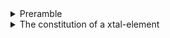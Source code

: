 
<details>
    <summary>Preramble</summary>

When, in the Course of web development, it becomes necessary to migrate to a new way of building and connecting components together, and to dissolve the tight coupling which has heretofore made this far more difficult than what developers should be entitled to, a decent respect for the excellent, opinionated Web Component Libraries that already exist, impels a lengthy explanation of the Separation of Concern approach xtal-element assumes to solve this well, and why this requires the introduction of yet another web component helper library, and so we declaratively describe the Nature of this Separation.

We hold these truths to be self-evident, after bumbling around for months and months:

<details>
    <summary>1.  All UI Libraries Are Created Equal</summary>

The great thing about web components is that little web components built with tagged template literals can connect with little web components built with Elm, and web components will be judged by the content they provide, rather than superficial internal technical library choices. 

For example, an interesting debate that has existed for a number of years has been between OOP vs functional programming.  Efforts to "embrace the duality paradox" like Scala and F# always appealed to me.  In the realm of UI development, this has been an interesting dichotomy to follow.  Traditionally, JavaScript was a unique (?) "function first" language, which seemingly [inspired some envy / second guessing](https://www.joelonsoftware.com/2006/08/01/can-your-programming-language-do-this/) from the [everything is a class class of developers](https://www.quora.com/Why-does-everything-have-to-be-in-a-class-in-Java?share=1).  The introduction of classes into JavaScript has been met with some healthy skepticism.  The "hooks" initiative adds an interesting twist to the debate, and might strike the right balance for some types of components.  Evidently, the result has been less boilerplate code, which can only be good.  Perhaps the learning curve is lower as well, and that's great.

xtal-element takes the view that classes are a great addition to the JavaScript language, even if they don't solve every issue perfectly.  Some points raised by the React team do hit home with me regarding classes.  

<details>
    <summary>My personal journey with classes</summary>

Speaking personally, I came from an academic (mathematical) background, and functions felt much more natural to me.  Yes, I saw the need for namespaced functions, and having the ability to hold data structures with nested sub-structures.  But the way people gushed about *combining these two things into one entity* simply left me scratching my head.  The examples I would read were c++ books that would start with Giraffes and Dogs, and then jump into describing how to create a Windows window, and I would get lost about 5 pages in.  Visual Basic (originally codenamed ["Thunder"](http://www.forestmoon.com/birthofvb/birthofvb.html), maybe because of its emphasis on making it easy to respond to events?), in contrast, simply required an animated gif to explain, and it didn't even use classes originally!   I simply didn't see the appeal of classes, until the day I joined an actual software company, and worked with problems centered around database tables, with customers, employees, transactions.  Finally, the lightbulb lit in my mind.  I can certainly see why a new developer would also question the need to learn the subtleties of classes just to wire a button to a textbox.  Add to that the subtleties of "this" and the syntax is a little clunkier (new class()).doFunction()...  )

Yes, I did think quite a bit about the question, and playing around a bit, before landing on the current approach that this library uses / encourages.

I think one factor that needs to be considered when weighing the pro's and con's between classes and functions for defining components, is another duality paradox:  the "à la carte vs. buffet duality paradox."

Are we:

1.  Creating, with tender loving care, a component meant to have a minimum footprint, while being highly reusable, leverageable in multiple frameworks / no frameworks, loading synchronously / asynchronously, bundled / not bundled, etc?
2.  Engaging in RAD-style creation of a local component only to be used in a specific way by one application or one component?

xtal-element is a bit more biased towards the former, but strives not to sacrifice the second goal as much as possible.  Judge for yourself, I guess.

So xtal-element encourages use of classes in a way that might avoid some of the pitfalls, while benefitting from the really nice features of classes, namely:

1.  Support for easily tweaking one custom element with another (method overriding).
2.  Taking advantage of the nice way classes can help organize data and functionality together.
    
</details> <!-- Personal Journey -->

</details> <!-- All Ui Libraries Equal -->

<details>
    <summary>2.  Content coming from the server is entitled to be displayed, free from client-side JavaScript meddling, as long as it best represents what the user wants to view.</summary>

[WIP]:

This is a tricky one.  What is absolutely clear is we want to keep the number of renders low (and changes made during a render to be as minimal as possible).

xtal-element is fully committed to providing support for server side rendering, based on static html files containing binding instructions that is compatible with streaming solutions like Cloudflares HTMLRewriting, but also compatible with client-side rendering using DOM API's.  So this raises a number of scenarios an xtal-element needs to consider.

Some of the scenarios listed below can happen in combination, some are mutually exclusive.  It would make for a complex Venn diagram:


1.  No server-side rendering.  Server only creates an instance of the tag, and sets some attributes.
2.  Server-side rendering, but limited to pasting in the ShadowDOM defined in the static html file, without any attempt to do any of the binding defined within.
3.  A fullblown server-side rendering solution of only one initial instance, complete with applying the binding instructions. 
4.  A fullblown server-side rendering solution of all instances of the component.
5.  The full state needed for rendering is provided as a combination of JSON-serialized attributes and light children.
6.  Less than the full state is defined within the geographical boundaries of the element.  Instead, some separate elements are used to integrate part of the state, including non-JSON serializable settings.




</details>

<details>
    <summary>3.  JSON and HTML Modules will land on Planet Earth someday</summary>

xtal-element subscribes to the [rule of least power philosophy](https://www.w3.org/2001/tag/doc/leastPower.html).  It is designed as a natural segue into declarative custom elements.  As much logic as possible is made truly declarative with JSON.  It even encourages developers to apply a little extra ceremony to demonstrate commitment to true declarative syntax, separating settings that are JSON serializable from those that are not (such as function / class references).  While the developer can still use the easier to edit typescript / javascript when configuring web components, the xtal-element encourages us to utilize JSON imports, and gain from lower parsing times, and perhaps more low-risk / ui-driven development.

</details>

<details>
    <summary>4.  This is FROOP</summary>

  
xtal-element embraces the duality paradox between Functional and OOP by following a pattern we shall refer to as FROOP:  Functional reactive object-oriented preening.

Properties are entirely defined and configured via JSON-serializable configurations.  The properties are there on the custom element prototype, but they are created dynamically by the trans-render / xtal-element library from the configurations provided by the developer.

Should decorators ever reach stage 3, they will also be supported.

This configuration is extended by trans-render's/xtal-element's "FROOP Orchestrator" to provide a kind of "service bus" that can easily integrate lots of tiny, loosely coupled "action methods."  Action methods of a class (or mixin) are functions -- methods and/or property arrow functions, which impose one tiny restriction:  Such methods should expect that the first (and really only) parameter passed in will be an instance of the class (or custom element) it acts on.  In other words, the "inputs" of the method will be already set property changes.  The orchestrator allows the developer to pinpoint which action methods to call when properties change. *Ideally*, the signatures of such ideal action methods would all either look like:

```TypeScript
class MyCustomElement extends HTMLElement{
    myActionMethod({myProp1, myProp2}: this){
        ...
        return {
            myProp3,
            myProp4
        } as Partial<this>;
    }

    async myAsyncActionMethod({myProp1, myProp2}: this){
        ...
        return {
            myProp3,
            myProp4
        } as Partial<this>;
    }
}
```

together with 

```TypeScript

/**
 * Out of class Action Methods are shared across all instances, so better performance
 * *
 **/

const myOutOfBodyDeclarativeActionMethod = ({self, myProp1, myProp2}: MyCustomElement) => ({
    myProp3,
    myProp4
} as Partial<MyCustomElement>);

/**
 * Some heavy lifting out of body, non declarative action method (which is really a dynamic property of a class instance)
 * that could be dynamically imported and progressively enhance the custom element
 */
const myAsyncOutOfBodyActionMethod = async ({self, myProp1, myProp2}: MyCustomElement) => {
    //lots and lots of heavy code, combined with lots of dependencies...
    return {
        myProp3,
        myProp4
    } as Partial<MyCustomElement>

};

class MyCustomElement extends HTMLElement{
    self = this;
    myInternalActionMethod = ({self, myProp1, myProp2}: this) => {
        self.#myPrivateMethod(); //works!
        return {
            myProp3,
            myProp4
        } as Partial<MyCustomElement>;
    }
    myOutOfBodyDeclarativeActionMethod = myOutOfBodyDeclarativeActionMethod; 
    myAsyncOutOfBodyActionMethod = myAsyncOutOfBodyActionMethod; // this is a property, and could utilize the FROOP orchestrator to activate content progressively
}

```

What all these action methods have in common, is they don't directly have any side effects.  Ideally, they would generally all be self contained "nano-methods".  The FROOP orchestrator centralizes the pain and blame for causing side effects.

However, that's just the ideal.  As mentioned initially, the only hard rule for action methods is they should be able to take as the first argument an instance of the class (custom element). 

Further reading that is useful:

    https://javascriptweblog.wordpress.com/2015/11/02/of-classes-and-arrow-functions-a-cautionary-tale/
    https://www.charpeni.com/blog/arrow-functions-in-class-properties-might-not-be-as-great-as-we-think
    https://web.dev/javascript-this/

</details>

<details>
    <summary>5.  Looks aren't everything</summary>

The core functionality of xtal-element is not centered around rendering content.  There are numerous scenarios where we want to build a component and not impose any rendering library performance penalty.  They generally fall into one of these three scenarios:

1.  Providing a timer component or some other non visual functionality.  "Component as a service".
2.  Providing a wrapper around a third-party client-side library that does its own rendering.  Like a charting library. 
3.  Providing a wrapper around server-rendered content.

</details>

</details>

<details>
<summary>The constitution of a xtal-element</summary>

Development of a xtal-element consists of checks and balances between these mental "branches" of development:

1.  The "Majestic Declarative branch".   An mjs file that is only used by node.js (or deno) to build either an HTML file (with lots of snippets of JSON), or a JSON file, potentially with a blob of HTML, depending on the "center of gravity" of the component.  If it is a mostly visual component, ideally the output should be HTML (but you will face some headwinds from the browser currently).  If the focus is on something other than visual, JSON may be the better format, in which case the browser is your friend. The browser gets true, 100% declarative JSON configuration that can contain HTML strings, or HTML with snippets of JSON, if only... oh, never mind.  But the developer doesn't have to edit JSON.  The developer edits an mjs (or mts file -- support [coming soon hopefully](https://www.typescriptlang.org/docs/handbook/esm-node.html#:~:text=In%20turn%2C%20TypeScript%20supports%20two%20new%20source%20file,also%20supports%20two%20new%20declaration%20file%20extensions%3A.d.mts%20and.d.cts.)), and enjoys compile time checks, and edits html with the help of tagged template literals (though other syntaxes like pug or JSX could certainly be supported, as long as the end result is the same html/JSON).  Developing xtal-element elements works best in combination with the [may-it-be](https://github.com/bahrus/may-it-be) compiler, which for now is limited to providing tagged template literal support.  
2.  The "Concessional Branch":  CSS styling, imported via CSS Modules.  Especially if more than one component shares the same CSS.
3.  "The "Ecmascript Branch".  The client-side Javascript that must ship and execute in the browser to achieve the desired functionality.  Minimal JS boilerplate to "tie the knot" as far as registering the custom element, and specialized methods made available to the custom element class, as a last resort.  If github autopilot is accurately guessing all your next moves when writing JS, maybe it's time to encapsulate that as a declarative web component or behavior/decorator.  With current standards, we are pushed quite hard to make this file serve as the entry point for our custom element.  The JS file can then import the other two files in parallel (especially if link rel=preload is used).  However, with the help of a few key behaviors / decorators built with xtal-element, it is possible to circumvent [the need for the boilerplate JS](https://github.com/bahrus/be-definitive).  Use of other xtal-element built components allows the JSON and CSS files to be replaced with alternative custom files for ultimate flexibility / customizability / extensibility, with no additional payload.  This is configured via optional (but highly encouraged) link rel=preload tags.

Additional files that are optional, but definitely helpful / expected for an xtal-element-based custom element:

1.  A TypeScript types file.
2.  A custom element manifest file (auto-generated.)

</details>